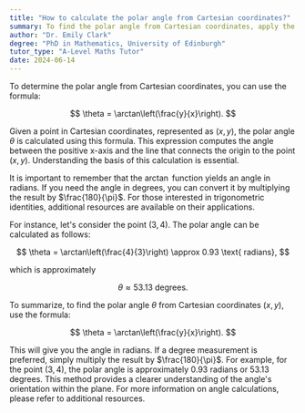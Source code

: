 ```yaml
---
title: "How to calculate the polar angle from Cartesian coordinates?"
summary: To find the polar angle from Cartesian coordinates, apply the formula $\theta = \arctan\left(\frac{y}{x}\right)$. This method converts rectangular coordinates into polar representation.
author: "Dr. Emily Clark"
degree: "PhD in Mathematics, University of Edinburgh"
tutor_type: "A-Level Maths Tutor"
date: 2024-06-14
---
```


To determine the polar angle from Cartesian coordinates, you can use the formula:

$$
\theta = \arctan\left(\frac{y}{x}\right).
$$

Given a point in Cartesian coordinates, represented as $(x, y)$, the polar angle $\theta$ is calculated using this formula. This expression computes the angle between the positive x-axis and the line that connects the origin to the point $(x, y)$. Understanding the basis of this calculation is essential.

It is important to remember that the $\arctan$ function yields an angle in radians. If you need the angle in degrees, you can convert it by multiplying the result by $\frac{180}{\pi}$. For those interested in trigonometric identities, additional resources are available on their applications.

For instance, let's consider the point $(3, 4)$. The polar angle can be calculated as follows:

$$
\theta = \arctan\left(\frac{4}{3}\right) \approx 0.93 \text{ radians},
$$

which is approximately

$$
\theta \approx 53.13 \text{ degrees}.
$$

To summarize, to find the polar angle $\theta$ from Cartesian coordinates $(x, y)$, use the formula:

$$
\theta = \arctan\left(\frac{y}{x}\right).
$$

This will give you the angle in radians. If a degree measurement is preferred, simply multiply the result by $\frac{180}{\pi}$. For example, for the point $(3, 4)$, the polar angle is approximately $0.93$ radians or $53.13$ degrees. This method provides a clearer understanding of the angle's orientation within the plane. For more information on angle calculations, please refer to additional resources.
    